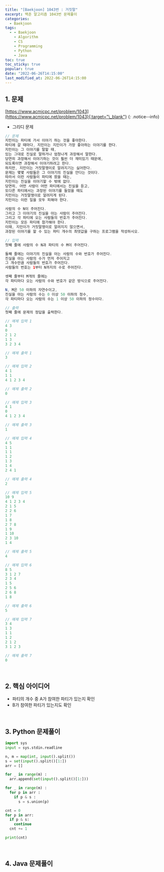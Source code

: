 ```yaml
---
title: "[Baekjoon] 1043번 : 거짓말"
excerpt: 백준 알고리즘 1043번 문제풀이
categories:
  - Baekjoon
tags:
  - - Baekjoon
    - Algorithm
    - CS
    - Programming
    - Python
    - Java
toc: true
toc_sticky: true
popular: true
date: "2022-06-26T14:15:00"
last_modified_at: 2022-06-26T14:15:00
---
```


## 1. 문제

[https://www.acmicpc.net/problem/1043](https://www.acmicpc.net/problem/1043){:target="\_blank"}
{: .notice--info}

- 그리디 문제

```java
// 문제
지민이는 파티에 가서 이야기 하는 것을 좋아한다. 
파티에 갈 때마다, 지민이는 지민이가 가장 좋아하는 이야기를 한다. 
지민이는 그 이야기를 말할 때, 
있는 그대로 진실로 말하거나 엄청나게 과장해서 말한다. 
당연히 과장해서 이야기하는 것이 훨씬 더 재미있기 때문에, 
되도록이면 과장해서 이야기하려고 한다. 
하지만, 지민이는 거짓말쟁이로 알려지기는 싫어한다. 
문제는 몇몇 사람들은 그 이야기의 진실을 안다는 것이다. 
따라서 이런 사람들이 파티에 왔을 때는, 
지민이는 진실을 이야기할 수 밖에 없다. 
당연히, 어떤 사람이 어떤 파티에서는 진실을 듣고, 
또다른 파티에서는 과장된 이야기를 들었을 때도 
지민이는 거짓말쟁이로 알려지게 된다. 
지민이는 이런 일을 모두 피해야 한다.

사람의 수 N이 주어진다. 
그리고 그 이야기의 진실을 아는 사람이 주어진다. 
그리고 각 파티에 오는 사람들의 번호가 주어진다. 
지민이는 모든 파티에 참가해야 한다. 
이때, 지민이가 거짓말쟁이로 알려지지 않으면서, 
과장된 이야기를 할 수 있는 파티 개수의 최댓값을 구하는 프로그램을 작성하시오.

// 입력
첫째 줄에 사람의 수 N과 파티의 수 M이 주어진다.

둘째 줄에는 이야기의 진실을 아는 사람의 수와 번호가 주어진다.
진실을 아는 사람의 수가 먼저 주어지고 
그 개수만큼 사람들의 번호가 주어진다. 
사람들의 번호는 1부터 N까지의 수로 주어진다.

셋째 줄부터 M개의 줄에는 
각 파티마다 오는 사람의 수와 번호가 같은 방식으로 주어진다.

N, M은 50 이하의 자연수이고, 
진실을 아는 사람의 수는 0 이상 50 이하의 정수, 
각 파티마다 오는 사람의 수는 1 이상 50 이하의 정수이다.

// 출력
첫째 줄에 문제의 정답을 출력한다.

// 예제 입력 1 
4 3
0
2 1 2
1 3
3 2 3 4

// 예제 출력 1 
3

// 예제 입력 2 
4 1
1 1
4 1 2 3 4

// 예제 출력 2 
0

// 예제 입력 3 
4 1
0
4 1 2 3 4

// 예제 출력 3 
1

// 예제 입력 4 
4 5
1 1
1 1
1 2
1 3
1 4
2 4 1

// 예제 출력 4 
2

// 예제 입력 5 
10 9
4 1 2 3 4
2 1 5
2 2 6
1 7
1 8
2 7 8
1 9
1 10
2 3 10
1 4

// 예제 출력 5 
4

// 예제 입력 6 
8 5
3 1 2 7
2 3 4
1 5
2 5 6
2 6 8
1 8

// 예제 출력 6 
5

// 예제 입력 7 
3 4
1 3
1 1
1 2
2 1 2
3 1 2 3

// 예제 출력 7 
0
```

<br>

## 2. 핵심 아이디어

- 파티의 개수 중 A가 참여한 파티가 있는지 확인
- B가 참여한 파티가 있는지도 확인

<br>

## 3. Python 문제풀이

```python
import sys
input = sys.stdin.readline

n, m = map(int, input().split())
s = set(input().split()[1:])
arr = []

for _ in range(m) :
  arr.append(set(input().split()[1:]))

for _ in range(m) :
  for p in arr :
    if p & s :
      s = s.union(p)

cnt = 0
for p in arr:
  if p & s:
    continue
  cnt += 1

print(cnt)
```

<br>

## 4. Java 문제풀이

```java

```
